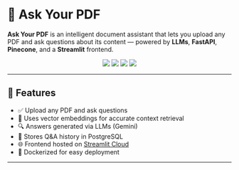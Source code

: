 # 📄 Ask Your PDF

**Ask Your PDF** is an intelligent document assistant that lets you upload any PDF and ask questions about its content — powered by **LLMs**, **FastAPI**, **Pinecone**, and a **Streamlit** frontend.

<div align="center">
  <img src="https://img.shields.io/badge/Build-FastAPI-blue?style=flat-square" />
  <img src="https://img.shields.io/badge/Frontend-Streamlit-orange?style=flat-square" />
  <img src="https://img.shields.io/badge/Database-PostgreSQL-green?style=flat-square" />
  <img src="https://img.shields.io/badge/Vector_DB-Pinecone-purple?style=flat-square" />
</div>

---

## 🚀 Features

- ✅ Upload any PDF and ask questions
- 🤖 Uses vector embeddings for accurate context retrieval
- 🔍 Answers generated via LLMs (Gemini)
- 📝 Stores Q&A history in PostgreSQL
- 🌐 Frontend hosted on [Streamlit Cloud](https://rick-168-ask-your-pdf-pdf-qa-app-qyeepi.streamlit.app/)
- 🐳 Dockerized for easy deployment

---



